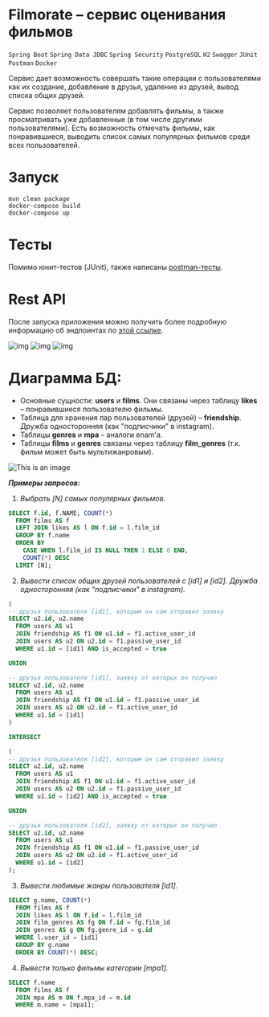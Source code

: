 # Filmorate – сервис оценивания фильмов

```Spring Boot``` ```Spring Data JDBC``` ```Spring Security``` ```PostgreSQL``` ```H2``` ```Swagger``` ```JUnit``` ```Postman``` ```Docker```

Сервис дает возможность совершать такие операции с пользователями как их создание, добавление в друзья, удаление из друзей, вывод списка общих друзей.

Сервис позволяет пользователям добавлять фильмы, а также просматривать уже добавленные (в том числе другими пользователями). Есть возможность отмечать фильмы, как понравившиеся, выводить список самых популярных фильмов среди всех пользователей.

# Запуск
```shell
mvn clean package
docker-compose build
docker-compose up
```

# Тесты
Помимо юнит-тестов (JUnit), также написаны [postman-тесты](postman/Filmorate-postman-collection.json).

# Rest API
После запуска приложения можно получить более подробную информацию об эндпоинтах по [этой ссылке](http://localhost:8080/swagger-ui/index.html).

![img](/images/rest-api-1.png)
![img](/images/rest-api-2.png)
![img](/images/rest-api-schema.png)

# Диаграмма БД:

- Основные сущности: __users__ и __films__. Они связаны через таблицу __likes__ – понравившиеся пользователю фильмы.
- Таблица для хранения пар пользователей (друзей) – __friendship__. Дружба односторонняя (как "подписчики" в instagram).
- Таблицы __genres__ и __mpa__ – аналоги enam'а. 
- Таблицы __films__ и __genres__ связаны через таблицу __film_genres__ (т.к. фильм может быть мультижанровым).

![This is an image](images/filmorate_db.png)

__*Примеры запросов*:__
1. *Выбрать [N] самых популярных фильмов.*
``` sql
SELECT f.id, f.NAME, COUNT(*)
  FROM films AS f
  LEFT JOIN likes AS l ON f.id = l.film_id
  GROUP BY f.name
  ORDER BY
    CASE WHEN l.film_id IS NULL THEN 1 ELSE 0 END,
    COUNT(*) DESC
  LIMIT [N];
```
2. *Вывести список общих друзей пользователей с [id1] и [id2]. Дружба односторонняя (как "подписчики" в instagram).*
``` sql
(
-- друзья пользователя [id1], которым он сам отправил заявку
SELECT u2.id, u2.name
  FROM users AS u1
  JOIN friendship AS f1 ON u1.id = f1.active_user_id
  JOIN users AS u2 ON u2.id = f1.passive_user_id
  WHERE u1.id = [id1] AND is_accepted = true

UNION

-- друзья пользователя [id1], заявку от которых он получил
SELECT u2.id, u2.name
  FROM users AS u1
  JOIN friendship AS f1 ON u1.id = f1.passive_user_id
  JOIN users AS u2 ON u2.id = f1.active_user_id
  WHERE u1.id = [id1]
)

INTERSECT

(
-- друзья пользователя [id2], которым он сам отправил заявку
SELECT u2.id, u2.name
  FROM users AS u1
  JOIN friendship AS f1 ON u1.id = f1.active_user_id
  JOIN users AS u2 ON u2.id = f1.passive_user_id
  WHERE u1.id = [id2] AND is_accepted = true

UNION

-- друзья пользователя [id2], заявку от которых он получил
SELECT u2.id, u2.name
  FROM users AS u1
  JOIN friendship AS f1 ON u1.id = f1.passive_user_id
  JOIN users AS u2 ON u2.id = f1.active_user_id
  WHERE u1.id = [id2]
);
```
3. *Вывести любимые жанры пользователя [id1].*
``` sql
SELECT g.name, COUNT(*)
  FROM films AS f
  JOIN likes AS l ON f.id = l.film_id
  JOIN film_genres AS fg ON f.id = fg.film_id
  JOIN genres AS g ON fg.genre_id = g.id
  WHERE l.user_id = [id1]
  GROUP BY g.name
  ORDER BY COUNT(*) DESC;
```
4. *Вывести только фильмы категории [mpa1].*
``` sql
SELECT f.name
  FROM films AS f
  JOIN mpa AS m ON f.mpa_id = m.id
  WHERE m.name = [mpa1];
```
